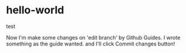 # hello-world
test

Now I'm make some changes on 'edit branch' by Github Guides.
I wrote something as the guide wanted. and I'll click Commit changes button!
